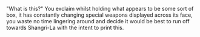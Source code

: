 "What is this?" You exclaim whilst holding what appears to be some sort of box, it has constantly changing special weapons displayed across its face, you waste no time lingering around and decide it would be best to run off towards Shangri-La with the intent to print this.
